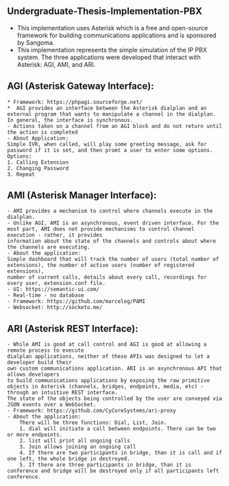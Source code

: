 ## Undergraduate-Thesis-Implementation-PBX

- This implementation uses Asterisk which is a free and open-source framework for building communications applications and is sponsored by Sangoma.
- This implementation represents the simple simulation of the IP PBX system. The three applications were developed that interact with Asterisk: AGI, AMI, and ARI. 


## AGI (Asterisk Gateway Interface):
    * Framework: https://phpagi.sourceforge.net/
    *  AGI provides an interface between the Asterisk dialplan and an external program that wants to manipulate a channel in the dialplan. In general, the interface is synchronous.
    - Actions taken on a channel from an AGI block and do not return until the action is completed
    - About Application:
    Simple IVR, when called, will play some greeting message, ask for password if it is set, and then promt a user to enter some options.
    Options:
    1. Calling Extension
    2. Changing Password
    3. Repeat


## AMI (Asterisk Manager Interface):
    - AMI provides a mechanism to control where channels execute in the dialplan.
    - Unlike AGI, AMI is an asynchronous, event driven interface. For the most part, AMI does not provide mechanisms to control channel execution - rather, it provides
    information about the state of the channels and controls about where the channels are executing.
    - About the application:
    Simple dashboard that will track the number of users (total number of extensions), the number of active users (number of registered extensions),
    number of current calls, details about every call, recordings for every user, extension.conf file.
    - UI: https://semantic-ui.com/
    - Real-time - no database
    - Framework: https://github.com/marcelog/PAMI
    - Websocket: http://socketo.me/


## ARI (Asterisk REST Interface):
    - While AMI is good at call control and AGI is good at allowing a remote process to execute
    dialplan applications, neither of these APIs was designed to let a developer build their
    own custom communications application. ARI is an asynchronous API that allows developers
    to build communications applications by exposing the raw primitive objects in Asterisk (channels, bridges, endpoints, media, etc) - through an intuitive REST interface.
    The state of the objects being controlled by the user are conveyed via JSON events over a WebSocket.
    - Framework: https://github.com/CyCoreSystems/ari-proxy
    - About the application:
        There will be three functions: Dial, List, Join.
        1. dial will initiate a call between endpoints. There can be two or more endpoints.
        2. list will print all ongoing calls
        3. Join allows joining an ongoing call
        4. If there are two participants in bridge, than it is call and if one left, the whole bridge in destroyed.
        5. If there are three participants in bridge, than it is conference and bridge will be destroyed only if all participants left conference.

